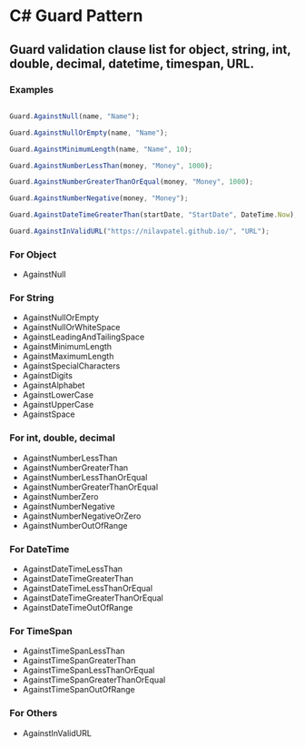 # C# Guard Pattern

## Guard validation clause list for object, string, int, double, decimal, datetime, timespan, URL.

### Examples

````javascript

Guard.AgainstNull(name, "Name");

Guard.AgainstNullOrEmpty(name, "Name");

Guard.AgainstMinimumLength(name, "Name", 10);

Guard.AgainstNumberLessThan(money, "Money", 1000);

Guard.AgainstNumberGreaterThanOrEqual(money, "Money", 1000);

Guard.AgainstNumberNegative(money, "Money");

Guard.AgainstDateTimeGreaterThan(startDate, "StartDate", DateTime.Now);

Guard.AgainstInValidURL("https://nilavpatel.github.io/", "URL");

````

### For Object
- AgainstNull


### For String
- AgainstNullOrEmpty
- AgainstNullOrWhiteSpace
- AgainstLeadingAndTailingSpace
- AgainstMinimumLength
- AgainstMaximumLength
- AgainstSpecialCharacters
- AgainstDigits
- AgainstAlphabet
- AgainstLowerCase
- AgainstUpperCase
- AgainstSpace


### For int, double, decimal
- AgainstNumberLessThan
- AgainstNumberGreaterThan
- AgainstNumberLessThanOrEqual
- AgainstNumberGreaterThanOrEqual
- AgainstNumberZero
- AgainstNumberNegative
- AgainstNumberNegativeOrZero
- AgainstNumberOutOfRange


### For DateTime
- AgainstDateTimeLessThan
- AgainstDateTimeGreaterThan
- AgainstDateTimeLessThanOrEqual
- AgainstDateTimeGreaterThanOrEqual
- AgainstDateTimeOutOfRange

### For TimeSpan
- AgainstTimeSpanLessThan
- AgainstTimeSpanGreaterThan
- AgainstTimeSpanLessThanOrEqual
- AgainstTimeSpanGreaterThanOrEqual
- AgainstTimeSpanOutOfRange

### For Others
- AgainstInValidURL
